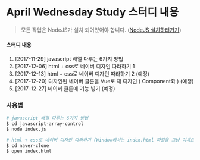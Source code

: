 # April Wednesday Study 스터디 내용

> 모든 작업은 NodeJS가 설치 되어있어야 합니다.  ([NodeJS 설치하러가기](https://nodejs.org))

#### 스터디 내용
1. [2017-11-29] javascript 배열 다루는 6가지 방법
2. [2017-12-06] html + css로 네이버 디자인 따라하기 1
3. [2017-12-13] html + css로 네이버 디자인 따라하기 2 (예정)
4. [2017-12-20] 디자인된 네이버 클론을 Vue로 재 디자인 ( Component화 ) (예정)
5. [2017-12-27] 네이버 클론에 기능 넣기 (예정)


### 사용법
```bash
# javascript 배열 다루는 6가지 방법
$ cd javascript-array-control
$ node index.js

# html + css로 네이버 디자인 따라하기 (Window에서는 index.html 파일을 그냥 여세요.)
$ cd naver-clone
$ open index.html

```